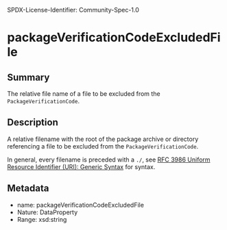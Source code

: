 SPDX-License-Identifier: Community-Spec-1.0

# packageVerificationCodeExcludedFile

## Summary

The relative file name of a file to be excluded from the
`PackageVerificationCode`.

## Description

A relative filename with the root of the package archive or directory
referencing a file to be excluded from the `PackageVerificationCode`.

In general, every filename is preceded with a `./`, see
[RFC 3986 Uniform Resource Identifier (URI): Generic Syntax](https://www.rfc-editor.org/info/rfc3986)
for syntax.

## Metadata

- name: packageVerificationCodeExcludedFile
- Nature: DataProperty
- Range: xsd:string
